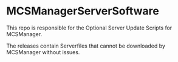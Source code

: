 # MCSManagerServerSoftware
This repo is responsible for the Optional Server Update Scripts for MCSManager.

The releases contain Serverfiles that cannot be downloaded by MCSManager without issues.